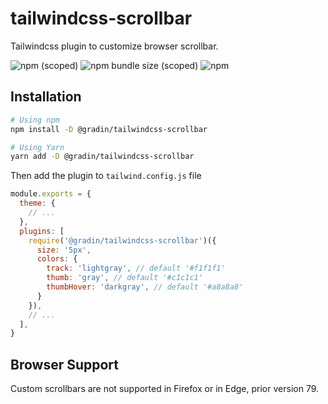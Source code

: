# tailwindcss-scrollbar

Tailwindcss plugin to customize browser scrollbar.

![npm (scoped)](https://img.shields.io/npm/v/@gradin/tailwindcss-scrollbar)
![npm bundle size (scoped)](https://img.shields.io/bundlephobia/min/@gradin/tailwindcss-scrollbar)
![npm](https://img.shields.io/npm/dw/@gradin/tailwindcss-scrollbar)

## Installation

```sh
# Using npm
npm install -D @gradin/tailwindcss-scrollbar

# Using Yarn
yarn add -D @gradin/tailwindcss-scrollbar
```

Then add the plugin to `tailwind.config.js` file

```js
module.exports = {
  theme: {
    // ...
  },
  plugins: [
    require('@gradin/tailwindcss-scrollbar')({
      size: '5px',
      colors: {
        track: 'lightgray', // default '#f1f1f1'
        thumb: 'gray', // default '#c1c1c1'
        thumbHover: 'darkgray', // default '#a8a8a8'
      }
    }),
    // ...
  ],
}
```

## Browser Support

Custom scrollbars are not supported in Firefox or in Edge, prior version 79.